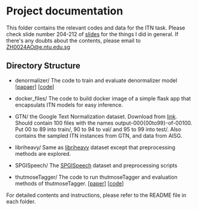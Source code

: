 # Project documentation
This folder contains the relevant codes and data for the ITN task. Please check slide number 204-212 of [slides](https://docs.google.com/presentation/d/1ns6aDPO9f82h1LlJPVlxDjX9_kTFBfGKOBSUt49nhoI/edit?usp=sharing) for the things I did in general. If there's any doubts about the contents, please email to ZH0024AO@e.ntu.edu.sg

## Directory Structure
- denormalizer/
    The code to train and evaluate denormalizer model
    [[papaer](https://www.isca-archive.org/interspeech_2021/suter21_interspeech.pdf)] [[code](https://github.com/spitch-oss/denormalizer)]

- docker_files/
    The code to build docker image of a simple flask app that encapsulats ITN models for easy inference.

- GTN/
    the Google Text Normalization dataset. Download from [link](https://www.kaggle.com/datasets/richardwilliamsproat/text-normalization-for-english-russian-and-polish). Should contain 100 files with the names output-000{00to99}-of-00100. Put 00 to 89 into train/, 90 to 94 to val/ and 95 to 99 into test/. Also contains the sampled ITN instances from GTN, and data from AISG.

- libriheavy/
    Same as [libriheavy](https://github.com/k2-fsa/libriheavy) dataset except that preprocessing methods are explored. 

- SPGISpeech/
    The [SPGISpeech](https://arxiv.org/pdf/2104.02014) dataset and preprocessing scripts

- thutmoseTagger/
    The code to run thutmoseTagger and evaluation methods of thutmoseTagger. [[paper](https://arxiv.org/pdf/2208.00064)] [[code](https://github.com/NVIDIA/NeMo)]

For detailed contents and instructions, please refer to the README file in each folder.